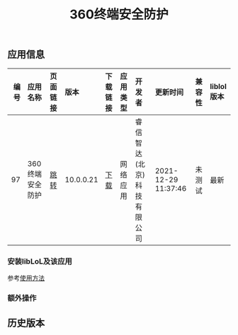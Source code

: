 ﻿---
id: 97
title: 360终端安全防护
toc: true
weight: 97
---

## 应用信息 
|   编号 | 应用名称      | 页面链接                                      | 版本        | 下载链接                                                                                             | 应用类型   | 开发者            | 更新时间                | 兼容性   | liblol版本   |
|-----:|:----------|:------------------------------------------|:----------|:-------------------------------------------------------------------------------------------------|:-------|:---------------|:--------------------|:------|:-----------|
|   97 | 360终端安全防护 | [跳转](http://app.loongapps.cn/#/detail/97) | 10.0.0.21 | [下载](http://113.24.212.22:8090/upload/file/360epp_10.0.0.2100_loongarch_desktop_loongarch64.deb) | 网络应用   | 睿信智达(北京)科技有限公司 | 2021-12-29 11:37:46 | 未测试   | 最新         |
### 安装libLoL及该应用 
参考[使用方法](/docs/usage) 
### 额外操作 


## 历史版本 
 